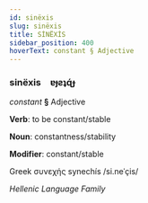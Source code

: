 ```yaml
---
id: sinëxis
slug: sinëxis
title: SİNËXİS
sidebar_position: 400
hoverText: constant § Adjective
---
```


### sinëxis&emsp;<span kind="abugida">ɐɟƨʇɋ́ɟ</span>

*constant* **§** Adjective

**Verb**: to be constant/stable

**Noun**: constantness/stability

**Modifier**: constant/stable

Greek συνεχής synechís /si.neˈçis/

*Hellenic Language Family*